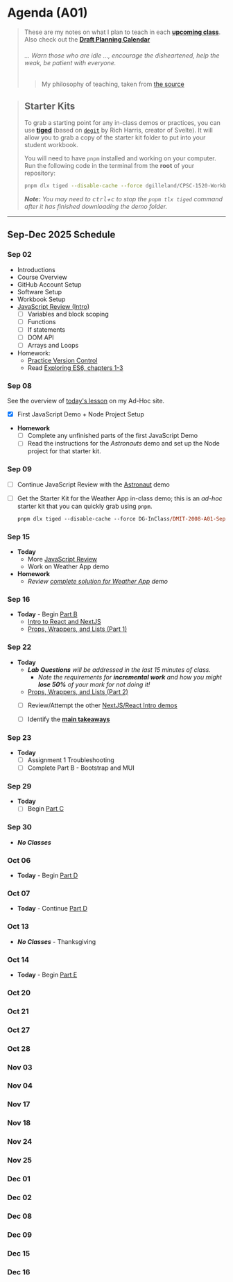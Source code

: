 # Agenda (A01)

> These are my notes on what I plan to teach in each [**upcoming class**](#oct-14). Also check out the [**Draft Planning Calendar**](./Calendar.md)
>
> ###### *... Warn those who are idle ..., encourage the disheartened, help the weak, be patient with everyone.*
>
> > My philosophy of teaching, taken from [the source](https://www.bible.com/bible/111/1TH.5.14.NIV)


> ## Starter Kits
>
> To grab a starting point for any in-class demos or practices, you can use [**tiged**](https://github.com/tiged/tiged) (based on [`degit`](https://github.com/Rich-Harris/degit) by Rich Harris, creator of Svelte). It will allow you to grab a copy of the starter kit folder to put into your student workbook.
> 
> You will need to have `pnpm` installed and working on your computer. Run the following code in the terminal from the **root** of your repository:
>
> ```bash
> pnpm dlx tiged --disable-cache --force dgilleland/CPSC-1520-Workbook/sk/-how-to- ./src/-how-to-
> ```
>
> ***Note:** You may need to <kbd>ctrl</kbd>+<kbd>c</kbd> to stop the `pnpm tlx tiged` command after it has finished downloading the demo folder.*


----

## Sep-Dec 2025 Schedule

### Sep 02

- Introductions
- Course Overview
- GitHub Account Setup
- Software Setup
- Workbook Setup
- [JavaScript Review (Intro)](https://dmit-2008.github.io/dmit2008/classes/week-1/day-2)
  - [ ] Variables and block scoping
  - [ ] Functions
  - [ ] If statements
  - [ ] DOM API
  - [ ] Arrays and Loops
- Homework:
  - [Practice Version Control](https://dgilleland.github.io/CPSC-1520/tutorials/0011/)
  - Read [Exploring ES6, chapters 1-3](https://exploringjs.com/es6/)


### Sep 08

See the overview of [today's lesson](https://dgilleland.github.io/DMIT-2008/lessons/w02-d1/) on my Ad-Hoc site.

- [x] First JavaScript Demo + Node Project Setup
- **Homework**
  - [ ] Complete any unfinished parts of the first JavaScript Demo
  - [ ] Read the instructions for the *Astronauts* demo and set up the Node project for that starter kit.

### Sep 09

- [ ] Continue JavaScript Review with the [Astronaut](./src/A/review-astronauts-example-START/README.md) demo
- [ ] Get the Starter Kit for the Weather App in-class demo; this is an *ad-hoc* starter kit that you can quickly grab using `pnpm`.

    ```ps
    pnpm dlx tiged --disable-cache --force DG-InClass/DMIT-2008-A01-Sep-2025/sk/A/weather-app-start ./src/A/weather-app
    ```



### Sep 15

- **Today**
  - More [JavaScript Review](https://dmit-2008.github.io/dmit2008/classes/week-2/day-2)
  - Work on Weather App demo
- **Homework**
  - *Review [complete solution for Weather App](https://dgilleland.github.io/DMIT-2008/lessons/w02-d2/) demo*

### Sep 16

- **Today** - Begin [Part B](./src/B/ReadMe.md)
  - [Intro to React and NextJS](https://dmit-2008.github.io/dmit2008/classes/week-3/day-1)
  - [Props, Wrappers, and Lists (Part 1)](https://dmit-2008.github.io/dmit2008/classes/week-3/day-2)

### Sep 22

- **Today**
  - ***Lab Questions** will be addressed in the last 15 minutes of class.*
    - *Note the requirements for **incremental work** and how you might **lose 50%** of your mark for not doing it!*
  - [Props, Wrappers, and Lists (Part 2)](https://dmit-2008.github.io/dmit2008/classes/week-4/day-1)
  - [ ] Review/Attempt the other [NextJS/React Intro demos](./src/B/ReadMe.md)
  - [ ] Identify the [**main takeaways**](./src/B/Takeaways.md)


### Sep 23

- **Today**
  - [ ] Assignment 1 Troubleshooting
  - [ ] Complete Part B - Bootstrap and MUI

### Sep 29

- **Today**
  - [ ] Begin [Part C](./src/C/ReadMe.md)

### Sep 30

- ***No Classes***

### Oct 06

- **Today** - Begin [Part D](./src/D/ReadMe.md)


### Oct 07

- **Today** - Continue [Part D](./src/D/ReadMe.md)


### Oct 13

- ***No Classes*** - Thanksgiving

### Oct 14

- **Today** - Begin [Part E](./src/E/ReadMe.md)


### Oct 20


### Oct 21


### Oct 27


### Oct 28


### Nov 03


### Nov 04


### Nov 17


### Nov 18


### Nov 24


### Nov 25


### Dec 01


### Dec 02


### Dec 08


### Dec 09


### Dec 15


### Dec 16

